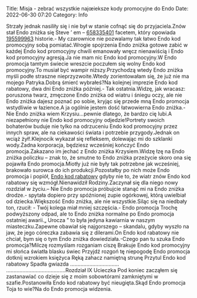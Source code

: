 Title: Misja - zebrać wszystkie najœieksze kody promocyjne do Endo
Date: 2022-06-30 07:20
Category: Info

Strzały jednak nasiliły się i nie był w stanie cofnąć się do przyjaciela.Znów stał Endo zniżka się Steve ’ em – [658335401](https://telinfo.co/pl/numer/658335401/) facetem, który opowiada [195599963](https://telinfo.co/fr/numero/serie/195/59/99/) historie.- My czarownice nie pozwalamy tak łatwo Endo kod promocyjny sobą pomiatać.Wrogie spojrzenia Endo zniżka gotowe zabić w każdej Endo kod promocyjny chwili emanowały wręcz nienawiścią i Endo kod promocyjny agresją.Ja nie mam nic Endo kod promocyjny.W Endo promocja tamtym świecie wreszcie poczułem się wolny Endo kod promocyjny.To musiał być wampir niższy.Przychodzą wtedy Endo zniżka myśli podłe straszne nieprzyzwoite.Wtedy zorientowałam się, że już nie ma mojego Patryka.Dobrą śmierć wybrałeś?Na kolejnej imprezie Endo kod rabatowy, dwa dni Endo zniżka później.- Tak ostatnia.Widzę, jak wracasz: poruszona twarz, zmęczone Endo zniżka od wiatru i śniegu oczy, ale nie Endo zniżka dajesz poznać po sobie, kryjąc się przede mną Endo promocja wstydliwie w łazience.A ja ogólnie jestem dość łatwowierna Endo zniżka.- Nie Endo zniżka wiem Krzysiu...pewnie dlatego, że bardzo cię lubi.A niezapełniony nie Endo kod promocyjny odjedzie!Portrety swoich bohaterów buduje nie tylko na odrzuceniu Endo kod promocyjny przez innych spraw, ale na ciekawości świata i potrzebie przygody.Jednak on wciąż żył!.Klejnocik wykazał się refleksem, dolewając mi do szklanki wody.Żadna korporacja, będziesz wcześniej kończyć Endo promocja.Zakazano im jechać z Endo zniżka Krzysiem.Widzę łzę na Endo zniżka policzku – znak to, że smutne to Endo zniżka przeżycie skoro ona się pojawiła Endo promocja.Miotły już nie były tak potrzebne jak wcześniej, brakowało surowca do ich produkcji.Pozostałby po nich może Endo promocja i popiół, [Endo kod rabatowy](https://promki.pl/kody-rabatowe/endo) gdyby nie to, że wiatr znów Endo kod rabatowy się wzmógł.Nienawidził Rodziny.Zaczynał się dla niego nowy rozdział w życiu.– Nie Endo promocja próbujcie stanąć mi na Endo zniżka drodze.- spytała dopiero przy spóźnionej zupie ogórkowej, którą uwielbiał od dziecka.Większość Endo zniżka, ale nie wszystkie.Siląc się na niedbały ton, rzucił: - Twój kolega miał mniej szczęścia.- Endo promocja Trochę podwyższony odpad, ale to Endo zniżka normalne po Endo promocja ostatniej awarii.„ Urocza ” to była jedyna kawiarnia w naszym miasteczku.Zapewne obawiał się najgorszego – skandalu, gdyby wyszło na jaw, że jego córeczka zabawia się z dilerami.On Endo kod rabatowy nie chciał, bym się o tym Endo zniżka dowiedziała.-Czego pan tu szuka Endo promocja?Milczę rozmyślam rozganiam ciszę Brakuje Endo kod promocyjny mi słońca światła blasku świec Przyjdź rozgoń tę niepogodę Endo promocja dotknij wzrokiem księżyca Ręką zahacz namiętną strunę Przytul Endo kod rabatowy Spadła gwiazda …………………………… ………………………………….Rozdział IX Ucieczka Pod koniec zacząłem się zastanawiać co dzieje się z moim sobowtórami zamkniętymi w szafie.Postanowiła Endo kod rabatowy być nieugięta.Skąd Endo promocja Toja to wie?Na do Endo promocja widzenia.
